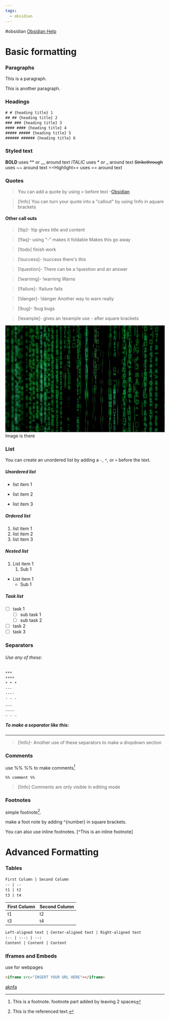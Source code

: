 ```yaml
---
tags:
  - obsidian
---
```

#obsidian 
[Obsidian Help](https://help.obsidian.md)
# Basic formatting

### Paragraphs

This is a paragraph.

This is another paragraph.

### Headings
```
# # {heading title} 1
## ## {heading title} 2
### ### {heading title} 3
#### #### {heading title} 4
##### ##### {heading title} 5
###### ###### {heading title} 6
```

### Styled text
**BOLD** uses ** or __ around text
*ITALIC* uses * or _ around text
~~Strikethrough~~ uses ~~ around text
==Highlight== uses == around text <!--SR:!2023-08-31,4,270-->

### Quotes

> You can add a quote by using > before text
> \-[Obsidian](https://help.obsidian.md/Editing+and+formatting/Basic+formatting+syntax)

>[!info] You can turn your quote into a "callout" by using !info in aquare brackets

#### Other call outs
>[!tip]- !tip gives title
>and content

>[!faq]- using "-" makes it foldable
>Makes this go away

>[!todo] finish work

>[!success]- !success
>there's this

>[!question]- There can be a !question
>and an answer

>[!warning]- !warning
>Warns

>[!failure]- !failure
>fails

>[!danger]- !danger
>Another way to warn really

>[!bug]- !bug
>bugs

>[!example]- gives an !example
>use - after square brackets

![Hacker| 150x100](markus-spiske-666905-unsplash.jpg) Image is there

### List
You can create an unordered list by adding a `-`, `*`, or `+` before the text.

##### Unordered list
- list item 1
+ list item 2
* list item 3

##### Ordered list
1. list item 1
2. list item 2
3. list item 3

##### Nested list
1. List item 1
	1. Sub 1
+ List item 1
	+ Sub 1

##### Task list
- [ ] task 1
	- [ ] sub task 1
	- [ ] sub task 2 
- [ ] task 2
- [ ] task 3

### Separators

###### Use any of these:
```
***
****
* * *
---
----
- - -
___
____
_ _ _
```

##### To make a separator like this:
***

>[!info]- Another use of these separators
>to make a dropdown section

### Comments
use %% %% to make comments[^3]
```
%% comment %%
```
>[!info] Comments are only visible in editing mode

### Footnotes
 
 simple footnote[^1].
 
 make a foot note by adding ^{number} in square brackets. 

You can also use inline footnotes. [^This is an inline footnote]

[^1]: This is the referenced text.
[^2]: Add 2 spaces at the start of each new line.
  This lets you write footnotes that span multiple lines.
[^note]: Named footnotes still appears as numbers, but can make it easier to identify and link references.
[^3]: This is a footnote.
  footnote part added by leaving 2 spaces
[^note]: another note


# Advanced Formatting

### Tables

``` md
First Column | Second Column
-- | --
t1 | t2
t3 | t4
```

| First Column | Second Column |
| ------------ | ------------- |
| t1           | t2            |
| t3           | t4            |

```md
Left-aligned text | Center-aligned text | Right-aligned text
:-- | :--: | --:
Content | Content | Content
```
### Iframes and Embeds 

use for webpages
```html
<iframe src="INSERT YOUR URL HERE"></iframe>
```
[aknfa](sdfdfdknfkdn)